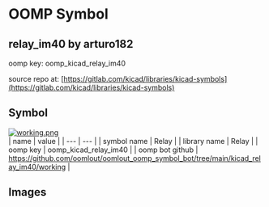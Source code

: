 # OOMP Symbol  
## relay_im40  by arturo182  
  
oomp key: oomp_kicad_relay_im40  
  
source repo at: [https://gitlab.com/kicad/libraries/kicad-symbols](https://gitlab.com/kicad/libraries/kicad-symbols)  
## Symbol  
  
[![working.png](working_600.png)](working.png)  
| name | value | 
| --- | --- | 
| symbol name | Relay | 
| library name | Relay | 
| oomp key | oomp_kicad_relay_im40 | 
| oomp bot github | https://github.com/oomlout/oomlout_oomp_symbol_bot/tree/main/kicad_relay_im40/working | 
## Images  
